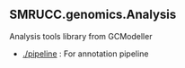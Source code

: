 ## SMRUCC.genomics.Analysis

Analysis tools library from GCModeller


+ [./pipeline](./pipeline/) : For annotation pipeline